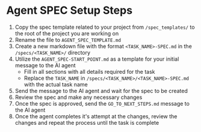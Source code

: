 # Agent SPEC Setup Steps

1. Copy the spec template related to your project from `/spec_templates/` to the root of the project you are working on
2. Rename the file to `AGENT_SPEC_TEMPLATE.md`
3. Create a new markdown file with the format `<TASK_NAME>-SPEC.md` in the `/specs/<TASK_NAME>/` directory
4. Utilize the `AGENT_SPEC-START_POINT.md` as a template for your initial message to the AI agent
    - Fill in all sections with all details required for the task
    - Replace the `TASK_NAME` in `/specs/<TASK_NAME>/<TASK_NAME>-SPEC.md` with the actual task name
5. Send the message to the AI agent and wait for the spec to be created
6. Review the spec and make any necessary changes
7. Once the spec is approved, send the `GO_TO_NEXT_STEPS.md` message to the AI agent
8. Once the agent completes it's attempt at the changes, review the changes and repeat the process until the task is complete
